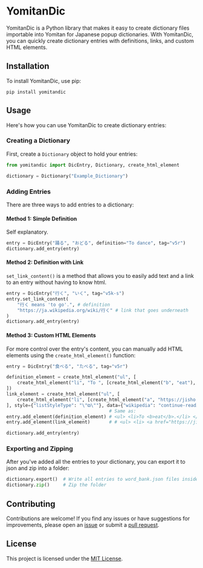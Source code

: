 # YomitanDic

YomitanDic is a Python library that makes it easy to create dictionary files importable into Yomitan for Japanese popup dictionaries. With YomitanDic, you can quickly create dictionary entries with definitions, links, and custom HTML elements.

## Installation

To install YomitanDic, use pip:

```
pip install yomitandic
```

## Usage

Here's how you can use YomitanDic to create dictionary entries:

### Creating a Dictionary

First, create a `Dictionary` object to hold your entries:

```python
from yomitandic import DicEntry, Dictionary, create_html_element

dictionary = Dictionary("Example_Dictionary")
```

### Adding Entries

There are three ways to add entries to a dictionary:

#### Method 1: Simple Definition

Self explanatory.

```python
entry = DicEntry("踊る", "おどる", definition="To dance", tag="v5r")
dictionary.add_entry(entry)
```

#### Method 2: Definition with Link

`set_link_content()` is a method that allows you to easily add text and a link to an entry without having to know html.

```python
entry = DicEntry("行く", "いく", tag="v5k-s")
entry.set_link_content(
    "行く means 'to go'.", # definition
    "https://ja.wikipedia.org/wiki/行く" # link that goes underneath
)
dictionary.add_entry(entry)
```

#### Method 3: Custom HTML Elements

For more control over the entry's content, you can manually add HTML elements using the `create_html_element()` function:

```python
entry = DicEntry("食べる", "たべる", tag="v5r")

definition_element = create_html_element("ul", [
    create_html_element("li", "To ", [create_html_element("b", "eat"), "."])
])
link_element = create_html_element("ul", [
    create_html_element("li", [create_html_element("a", "https://jisho.org/word/食べる", href="https://jisho.org/word/食べる")])
], style={"listStyleType": "\"⧉\""}, data={"wikipedia": "continue-reading"})
                                      # Same as:
entry.add_element(definition_element) # <ul> <li>To <b>eat</b>.</li> </ul>
entry.add_element(link_element)       # # <ul> <li> <a href="https://jisho.org/word/食べる">https://jisho.org/word/食べる</a> </li> </ul>

dictionary.add_entry(entry)
```

### Exporting and Zipping

After you've added all the entries to your dictionary, you can export it to json and zip into a folder:

```python
dictionary.export()  # Write all entries to word_bank.json files inside a folder with the name of the dictionary
dictionary.zip()     # Zip the folder
```

## Contributing

Contributions are welcome! If you find any issues or have suggestions for improvements, please open an [issue](https://github.com/hopto-dot/yomitan-dic/issues) or submit a [pull request](https://github.com/hopto-dot/yomitan-dic/pulls).

## License

This project is licensed under the [MIT License](https://opensource.org/licenses/MIT).